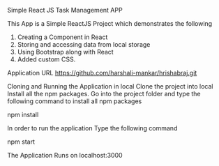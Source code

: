 Simple React JS Task Management APP

This App is a Simple ReactJS Project which demonstrates the following

1. Creating a Component in React
2. Storing and accessing data from local storage
3. Using Bootstrap along with React
4. Added custom CSS.

Application URL
https://github.com/harshali-mankar/hrishabraj.git

Cloning and Running the Application in local
Clone the project into local
Install all the npm packages. Go into the project folder and type the following command to install all npm packages

npm install

In order to run the application Type the following command

npm start

The Application Runs on localhost:3000
